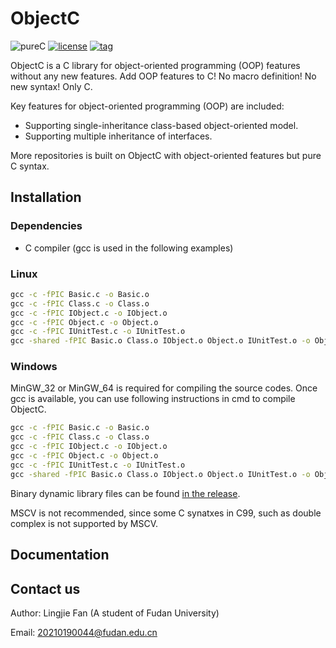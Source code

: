 # ObjectC

![pureC](https://img.shields.io/github/languages/top/LingjieFan/ObjectC)
[![license](https://img.shields.io/github/license/LingjieFan/ObjectC)](https://github.com/LingjieFan/ObjectC/blob/main/LICENSE)
[![tag](https://img.shields.io/github/v/tag/LingjieFan/ObjectC)](https://github.com/LingjieFan/ObjectC/releases/tag)

ObjectC is a C library for object-oriented programming (OOP) features without any new features. Add OOP features to C! No macro definition! No new syntax! Only C.

Key features for object-oriented programming (OOP) are included:

* Supporting single-inheritance class-based object-oriented model.
* Supporting multiple inheritance of interfaces.

More repositories is built on ObjectC with object-oriented features but pure C syntax.

## Installation

### Dependencies

* C compiler (gcc is used in the following examples)

### Linux

```cmd
gcc -c -fPIC Basic.c -o Basic.o
gcc -c -fPIC Class.c -o Class.o
gcc -c -fPIC IObject.c -o IObject.o
gcc -c -fPIC Object.c -o Object.o
gcc -c -fPIC IUnitTest.c -o IUnitTest.o
gcc -shared -fPIC Basic.o Class.o IObject.o Object.o IUnitTest.o -o ObjectC.os
```

### Windows

MinGW_32 or MinGW_64 is required for compiling the source codes. Once gcc is available, you can use following instructions in cmd to compile ObjectC.

```cmd
gcc -c -fPIC Basic.c -o Basic.o
gcc -c -fPIC Class.c -o Class.o
gcc -c -fPIC IObject.c -o IObject.o
gcc -c -fPIC Object.c -o Object.o
gcc -c -fPIC IUnitTest.c -o IUnitTest.o
gcc -shared -fPIC Basic.o Class.o IObject.o Object.o IUnitTest.o -o ObjectC.dll
```

Binary dynamic library files can be found [in the release](https://github.com/LingjieFan/ObjectC/releases/tag/v1.0.0).

MSCV is not recommended, since some C synatxes in C99, such as double complex is not supported by MSCV. 

## Documentation

## Contact us

Author: Lingjie Fan (A student of Fudan University)

Email: 20210190044@fudan.edu.cn
